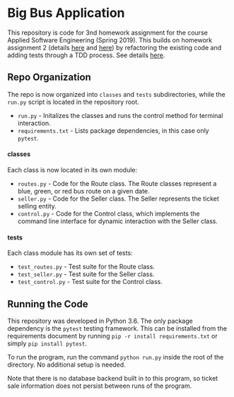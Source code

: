 # Big Bus Application

This repository is code for 3nd homework assignment for the course Applied Software Engineering (Spring 2019). This builds on homework assignment 2 (details [here](https://github.com/mpcs51220/hw2/blob/master/big_bus.md) and [here](https://github.com/mpcs51220/hw2/blob/master/requirements.md)) by refactoring the existing code and adding tests through a TDD process. See details [here](https://github.com/mpcs51220/hw3).

## Repo Organization
The repo is now organized into `classes` and `tests` subdirectories, while the `run.py` script is located in the repository root.

* `run.py` - Initalizes the classes and runs the control method for terminal interaction.
* `requirements.txt` - Lists package dependencies, in this case only `pytest`.

#### classes
Each class is now located in its own module:

* `routes.py` - Code for the Route class. The Route classes represent a blue, green, or red bus route on a given date. 
* `seller.py` - Code for the Seller class. The Seller represents the ticket selling entity.
* `control.py` - Code for the Control class, which implements the command line interface for dynamic interaction with the Seller class.

#### tests
Each class module has its own set of tests:

* `test_routes.py` - Test suite for the Route class.
* `test_seller.py` - Test suite for the Seller class.
* `test_control.py` - Test suite for the Control class.

## Running the Code
This repository was developed in Python 3.6. The only package dependency is the `pytest` testing framework. This can be installed from the requirements document by running `pip -r install requirements.txt` or simply `pip install pytest`.

To run the program, run the command `python run.py` inside the root of the directory. No additional setup is needed. 

Note that there is no database backend built in to this program, so ticket sale information does not persist between runs of the program.
